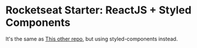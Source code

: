 # Rocketseat Starter: ReactJS + Styled Components

It's the same as [This other repo](https://github.com/itsyanik/rocketseat-starter-react), but using styled-components instead.